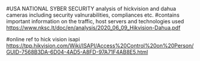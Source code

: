
#USA NATIONAL SYBER SECURITY analysis of hickvision and dahua cameras including security valnurabilities, compliances etc.
#contains important information on the traffic, host servers and technologies used
https://www.nksc.lt/doc/en/analysis/2020_06_09_Hikvision-Dahua.pdf


#online ref to hick vision isapi
https://tpp.hikvision.com/Wiki/ISAPI/Access%20Control%20on%20Person/GUID-7568B3DA-6D04-4AD5-A8FD-97A71F4AB8E5.html
